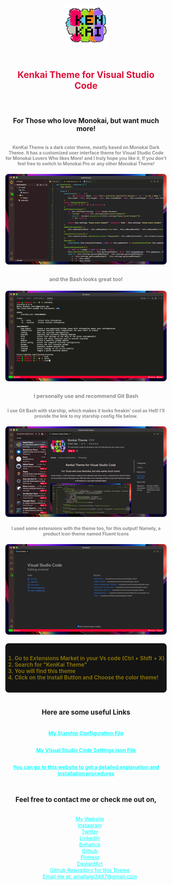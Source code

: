 
<div class="logo">

![](https://raw.githubusercontent.com/TheAmalLalgi/KenKai-Theme/main/Images/Logo.png)

</div>

<div align="center">

<div class="Home-Text">

# Kenkai Theme for Visual Studio Code

## For Those who love Monokai, but want much more!

KenKai Theme is a dark color theme, mostly based on Monokai Dark Theme. It has a customized user interface theme for Visual Studio Code for Monokai Lovers Who likes More! and I truly hope you like it, If you don't feel free to switch to Monokai Pro or any other Monokai Theme!

</div>

![](https://raw.githubusercontent.com/TheAmalLalgi/KenKai-Theme/main/Images/Open-File.png)

<div>  

### and the Bash looks great too!

![](https://raw.githubusercontent.com/TheAmalLalgi/KenKai-Theme/main/Images/terminal.png)

### I personally use and recommend Git Bash

I use Git Bash with starship, which makes it looks freakin' cool as Hell! I'll provide the link to my starship config file below.

</div>

![](https://raw.githubusercontent.com/TheAmalLalgi/KenKai-Theme/main/Images/KenKai-Theme.png)

I used some extensions with the theme too, for this output! Namely, a product icon theme named <span class="Main-Words">Fluent Icons</span>

</div>

</div>

![](https://raw.githubusercontent.com/TheAmalLalgi/KenKai-Theme/main/Images/Homepage.png)

<div>  

<div class="Instructions">

1. Go to Extensions Market in your Vs code (Ctrl + Shift + X)
2. Search for "KenKai Theme"
3. You will find this theme
4. Click on the Install Button and Choose the color theme!
   
</div>

<div class="Useful_links">

## Here are some useful Links

### [My Starship Configuration File](https://github.com/TheAmalLalgi/KenKai-Theme/blob/main/Assets/Starship.toml)

### [My Visual Studio Code Settings.json File](https://github.com/TheAmalLalgi/KenKai-Theme/blob/main/Assets/settings.json)

### [You can go to this website to get a detailed explanation and installation procedures](https://TheAmalLalgi.github.io/#)

</div>

<div align="center">

## Feel free to contact me or check me out on,

*   [My Website](https://TheAmalLalgi.github.io)
*   [Instagram](https://www.instagram.com/TheAmalLalgi)
*   [Twitter](https://twitter.com/AmalLalgi)
*   [LinkedIn](https://www.linkedin.com/in/amal-lalgi-8b193521a/)
*   [Behance](https://www.behance.net/amallalgi)
*   [Github](https://github.com/TheAmalLalgi)
*   [Pintrest](https://pintrest.com/_u/amallalgi)
*   [DeviantArt](https://www.deviantart.com/amallalgi)
*   [Github Repository for this Theme](https://github.com/TheAmalLalgi/KenKai-Theme)
*   [Email me at: amallalgi2487@gmail.com](mailto:amallalgi2487@gmail.com)

</div>


<!-- Styling -->

<style>

    a {
        color: cyan;
        font-size: 16px;
    }
    a:hover {
        text-decoration: underline;
        color: #00FFFF;
    }

    ul {
        list-style-type: none;
        text-align: center;
    }

    h2 {
        padding-bottom: 20px;
        padding-top: 20px;
    }

    img {
        border-radius: 10px;
    }

    h3, p {
        color: grey;
        font-weight: 600;
        padding-bottom: 10px;
    }

    h1 {
        color: crimson;
        font-weight: 700;
        padding-top: 10px;
        padding-bottom: 30px;
    }

    .Useful_links {
        text-align: center;
    }

    .logo {
        display: flex;
        justify-content: center;
        align-items: center;
    }

    .Instructions {
        background: #141414;
        border-radius: 10px;
        padding-top: 20px;
        padding-bottom: 20px;
        text-align: Left;
        color: #907A05;
        font-size: 17px;
        font-weight: 600;
    }


</style>